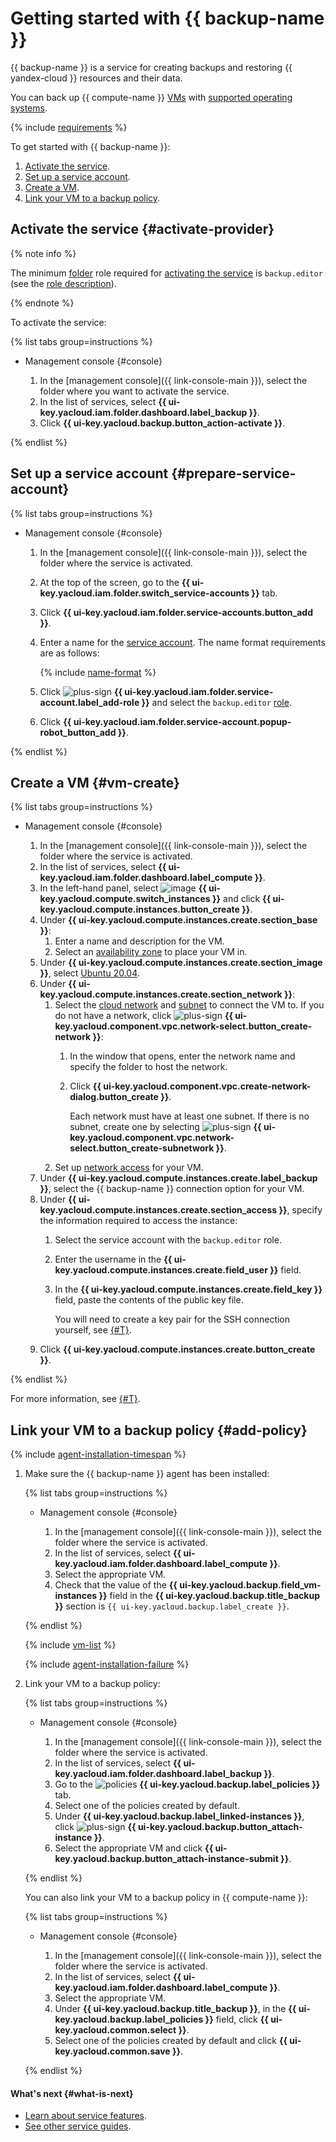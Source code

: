 # Getting started with {{ backup-name }}

{{ backup-name }} is a service for creating backups and restoring {{ yandex-cloud }} resources and their data.

You can back up {{ compute-name }} [VMs](../compute/concepts/vm.md) with [supported operating systems](concepts/vm-connection.md#os).

{% include [requirements](../_includes/backup/requirements.md) %}

To get started with {{ backup-name }}:
1. [Activate the service](#activate-provider).
1. [Set up a service account](#prepare-service-account).
1. [Create a VM](#vm-create).
1. [Link your VM to a backup policy](#add-policy).

## Activate the service {#activate-provider}

{% note info %}

The minimum [folder](../resource-manager/concepts/resources-hierarchy.md#folder) role required for [activating the service](concepts/index.md#providers) is `backup.editor` (see the [role description](security/index.md#backup-editor)).

{% endnote %}

To activate the service:

{% list tabs group=instructions %}

- Management console {#console}

   1. In the [management console]({{ link-console-main }}), select the folder where you want to activate the service.
   1. In the list of services, select **{{ ui-key.yacloud.iam.folder.dashboard.label_backup }}**.
   1. Click **{{ ui-key.yacloud.backup.button_action-activate }}**.

{% endlist %}

## Set up a service account {#prepare-service-account}

{% list tabs group=instructions %}

- Management console {#console}

   1. In the [management console]({{ link-console-main }}), select the folder where the service is activated.
   1. At the top of the screen, go to the **{{ ui-key.yacloud.iam.folder.switch_service-accounts }}** tab.
   1. Click **{{ ui-key.yacloud.iam.folder.service-accounts.button_add }}**.
   1. Enter a name for the [service account](../iam/concepts/users/service-accounts.md). The name format requirements are as follows:

      {% include [name-format](../_includes/name-format.md) %}

   1. Click ![plus-sign](../_assets/console-icons/plus.svg) **{{ ui-key.yacloud.iam.folder.service-account.label_add-role }}** and select the `backup.editor` [role](security/index.md#backup-editor).
   1. Click **{{ ui-key.yacloud.iam.folder.service-account.popup-robot_button_add }}**.

{% endlist %}

## Create a VM {#vm-create}

{% list tabs group=instructions %}

- Management console {#console}

   1. In the [management console]({{ link-console-main }}), select the folder where the service is activated.
   1. In the list of services, select **{{ ui-key.yacloud.iam.folder.dashboard.label_compute }}**.
   1. In the left-hand panel, select ![image](../_assets/console-icons/server.svg) **{{ ui-key.yacloud.compute.switch_instances }}** and click **{{ ui-key.yacloud.compute.instances.button_create }}**.
   1. Under **{{ ui-key.yacloud.compute.instances.create.section_base }}**:
      1. Enter a name and description for the VM.
      1. Select an [availability zone](../overview/concepts/geo-scope.md) to place your VM in.
   1. Under **{{ ui-key.yacloud.compute.instances.create.section_image }}**, select [Ubuntu 20.04](/marketplace/products/yc/ubuntu-20-04-lts).
   1. Under **{{ ui-key.yacloud.compute.instances.create.section_network }}**:
      1. Select the [cloud network](../vpc/concepts/network.md#network) and [subnet](../vpc/concepts/network.md#subnet) to connect the VM to. If you do not have a network, click ![plus-sign](../_assets/console-icons/plus.svg) **{{ ui-key.yacloud.component.vpc.network-select.button_create-network }}**:
         1. In the window that opens, enter the network name and specify the folder to host the network.
         1. Click **{{ ui-key.yacloud.component.vpc.create-network-dialog.button_create }}**.

            Each network must have at least one subnet. If there is no subnet, create one by selecting ![plus-sign](../_assets/console-icons/plus.svg) **{{ ui-key.yacloud.component.vpc.network-select.button_create-subnetwork }}**.
      1. Set up [network access](concepts/vm-connection.md#vm-network-access) for your VM.
   1. Under **{{ ui-key.yacloud.compute.instances.create.label_backup }}**, select the {{ backup-name }} connection option for your VM.
   1. Under **{{ ui-key.yacloud.compute.instances.create.section_access }}**, specify the information required to access the instance:
      1. Select the service account with the `backup.editor` role.
      1. Enter the username in the **{{ ui-key.yacloud.compute.instances.create.field_user }}** field.
      1. In the **{{ ui-key.yacloud.compute.instances.create.field_key }}** field, paste the contents of the public key file.

         You will need to create a key pair for the SSH connection yourself, see [{#T}](../compute/operations/vm-connect/ssh.md#creating-ssh-keys).
   1. Click **{{ ui-key.yacloud.compute.instances.create.button_create }}**.

{% endlist %}

For more information, see [{#T}](../compute/operations/index.md#vm-create).

## Link your VM to a backup policy {#add-policy}

{% include [agent-installation-timespan](../_includes/backup/agent-installation-timespan.md) %}

1. Make sure the {{ backup-name }} agent has been installed:

   {% list tabs group=instructions %}

   - Management console {#console}

      1. In the [management console]({{ link-console-main }}), select the folder where the service is activated.
      1. In the list of services, select **{{ ui-key.yacloud.iam.folder.dashboard.label_compute }}**.
      1. Select the appropriate VM.
      1. Check that the value of the **{{ ui-key.yacloud.backup.field_vm-instances }}** field in the **{{ ui-key.yacloud.backup.title_backup }}** section is `{{ ui-key.yacloud.backup.label_create }}`.

   {% endlist %}

   {% include [vm-list](../_includes/backup/vm-list.md) %}

   {% include [agent-installation-failure](../_includes/backup/agent-installation-failure.md) %}

1. Link your VM to a backup policy:

   {% list tabs group=instructions %}

   - Management console {#console}

      1. In the [management console]({{ link-console-main }}), select the folder where the service is activated.
      1. In the list of services, select **{{ ui-key.yacloud.iam.folder.dashboard.label_backup }}**.
      1. Go to the ![policies](../_assets/console-icons/calendar.svg) **{{ ui-key.yacloud.backup.label_policies }}** tab.
      1. Select one of the policies created by default.
      1. Under **{{ ui-key.yacloud.backup.label_linked-instances }}**, click ![plus-sign](../_assets/console-icons/plus.svg) **{{ ui-key.yacloud.backup.button_attach-instance }}**.
      1. Select the appropriate VM and click **{{ ui-key.yacloud.backup.button_attach-instance-submit }}**.

   {% endlist %}

   You can also link your VM to a backup policy in {{ compute-name }}:

   {% list tabs group=instructions %}

   - Management console {#console}

      1. In the [management console]({{ link-console-main }}), select the folder where the service is activated.
      1. In the list of services, select **{{ ui-key.yacloud.iam.folder.dashboard.label_compute }}**.
      1. Select the appropriate VM.
      1. Under **{{ ui-key.yacloud.backup.title_backup }}**, in the **{{ ui-key.yacloud.backup.label_policies }}** field, click **{{ ui-key.yacloud.common.select }}**.
      1. Select one of the policies created by default and click **{{ ui-key.yacloud.common.save }}**.

   {% endlist %}

#### What's next {#what-is-next}

* [Learn about service features](concepts/index.md).
* [See other service guides](operations/index.md).
